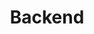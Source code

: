 ---
title: "Backend"
category: "Langages & Frameworks"
icon: "languages"
order: 3
skills:
  - name: "JavaScript"
    level: 90
    years: 8
  - name: "TypeScript"
    level: 85
    years: 5
  - name: "Node.js, NestJs"
    level: 88
    years: 7
  - name: "Python"
    level: 70
    years: 4
  - name: "Django / Flask / FastAPI"
    level: 70
    years: 4
  - name: "Ruby"
    level: 95
    years: 10
  - name: "Ruby on Rails"
    level: 95
    years: 10
  - name: "Java"
    level: 75
    years: 12
  - name: "Spring"
    level: 75
    years: 8
  - name: "PHP"
    level: 75
    years: 12
  - name: "Laravel"
    level: 75
    years: 12
  - name: "Microservices"
    level: 75
    years: 8
  # TODO:  Bases de Données : PostgreSQL, MySQL, MongoDB, Redis, Elasticsearch
  # API REST, Json, geoJson, GraphQL, Apiary, postman
  # Elasctic cloud, Newrelic, logentries, Sentries
---